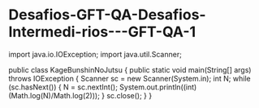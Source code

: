 # Desafios-GFT-QA-Desafios-Intermedi-rios---GFT-QA-1
import java.io.IOException;
import java.util.Scanner;

public class KageBunshinNoJutsu {
	public static void main(String[] args) throws IOException {
		Scanner sc = new Scanner(System.in);
		int N;
		while (sc.hasNext()) {
		  N = sc.nextInt();
      System.out.println((int)(Math.log(N)/Math.log(2)));
		}
		sc.close();
	}
}
